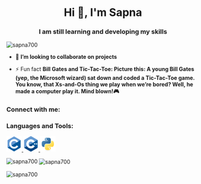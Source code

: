 

<h1 align="center">Hi 👋, I'm Sapna</h1>
<h3 align="center">I am still learning and developing my skills</h3>



<p align="left"> <img src="https://komarev.com/ghpvc/?username=sapna700&label=Profile%20views&color=0e75b6&style=flat" alt="sapna700" /> </p>

- 🤝 **I’m looking to collaborate on projects**

- ⚡ Fun fact **Bill Gates and Tic-Tac-Toe: Picture this: A young Bill Gates (yep, the Microsoft wizard) sat down and coded a Tic-Tac-Toe game. You know, that Xs-and-Os thing we play when we’re bored? Well, he made a computer play it. Mind blown!🎮**

<h3 align="left">Connect with me:</h3>
<p align="left">
</p>

<h3 align="left">Languages and Tools:</h3>
<p align="left"> <a href="https://www.cprogramming.com/" target="_blank" rel="noreferrer"> <img src="https://raw.githubusercontent.com/devicons/devicon/master/icons/c/c-original.svg" alt="c" width="40" height="40"/> </a> <a href="https://www.w3schools.com/cpp/" target="_blank" rel="noreferrer"> <img src="https://raw.githubusercontent.com/devicons/devicon/master/icons/cplusplus/cplusplus-original.svg" alt="cplusplus" width="40" height="40"/> </a> <a href="https://www.python.org" target="_blank" rel="noreferrer"> <img src="https://raw.githubusercontent.com/devicons/devicon/master/icons/python/python-original.svg" alt="python" width="40" height="40"/> </a> </p>

<p><img align="left" src="https://github-readme-stats.vercel.app/api/top-langs?username=sapna700&show_icons=true&locale=en&layout=compact" alt="sapna700" /></p>

<p>&nbsp;<img align="center" src="https://github-readme-stats.vercel.app/api?username=sapna700&show_icons=true&locale=en" alt="sapna700" /></p>

<p><img align="center" src="https://github-readme-streak-stats.herokuapp.com/?user=sapna700&" alt="sapna700" /></p>
